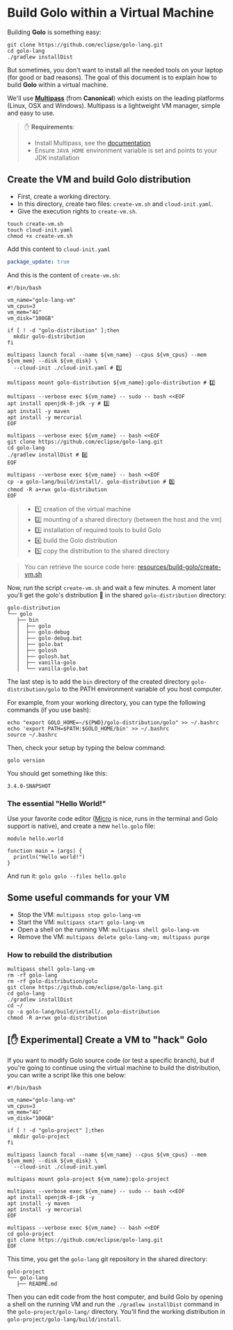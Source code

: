 # Build Golo within a Virtual Machine

Building **Golo** is something easy:

```shell
git clone https://github.com/eclipse/golo-lang.git
cd golo-lang
./gradlew installDist
```

But sometimes, you don't want to install all the needed tools on your laptop (for good or bad reasons). The goal of this document is to explain how to build **Golo** within a virtual machine.

We'll use **[Multipass](https://multipass.run/)** (from **Canonical**) which exists on the leading platforms (Linux, OSX and Windows). Multipass is a lightweight VM manager, simple and easy to use.

> ✋ **Requirements**:
> - Install Multipass, see the [documentation](https://multipass.run/docs)
> - Ensure `JAVA_HOME` environment variable is set and points to your JDK installation

## Create the VM and build Golo distribution

- First, create a working directory.
- In this directory, create two files: `create-vm.sh` and `cloud-init.yaml`.
- Give the execution rights to `create-vm.sh`.

```shell
touch create-vm.sh
touch cloud-init.yaml
chmod +x create-vm.sh
```

Add this content to `cloud-init.yaml`

```yaml
package_update: true
```

And this is the content of `create-vm.sh`:

```shell
#!/bin/bash

vm_name="golo-lang-vm"
vm_cpus=3
vm_mem="4G"
vm_disk="100GB"

if [ ! -d "golo-distribution" ];then
  mkdir golo-distribution
fi

multipass launch focal --name ${vm_name} --cpus ${vm_cpus} --mem ${vm_mem} --disk ${vm_disk} \
  --cloud-init ./cloud-init.yaml # 1️⃣

multipass mount golo-distribution ${vm_name}:golo-distribution # 2️⃣

multipass --verbose exec ${vm_name} -- sudo -- bash <<EOF
apt install openjdk-8-jdk -y # 3️⃣
apt install -y maven
apt install -y mercurial
EOF

multipass --verbose exec ${vm_name} -- bash <<EOF
git clone https://github.com/eclipse/golo-lang.git
cd golo-lang
./gradlew installDist # 4️⃣
EOF

multipass --verbose exec ${vm_name} -- bash <<EOF
cp -a golo-lang/build/install/. golo-distribution # 5️⃣
chmod -R a+rwx golo-distribution
EOF
```

> - 1️⃣ creation of the virtual machine
> - 2️⃣ mounting of a shared directory (between the host and the vm)
> - 3️⃣ installation of required tools to build Golo
> - 4️⃣ build the Golo distribution
> - 5️⃣ copy the distribution to the shared directory

> You can retrieve the source code here: [resources/build-golo/create-vm.sh](resources/build-golo/create-vm.sh)

Now, run the script `create-vm.sh` and wait a few minutes. A moment later you'll get the golo's distribution 🎉 in the shared `golo-distribution` directory:

```shell
golo-distribution
└── golo
   ├── bin
   │  ├── golo
   │  ├── golo-debug
   │  ├── golo-debug.bat
   │  ├── golo.bat
   │  ├── golosh
   │  ├── golosh.bat
   │  ├── vanilla-golo
   │  └── vanilla-golo.bat
```

The last step is to add the `bin` directory of the created directory `golo-distribution/golo` to the PATH environment variable of you host computer.

For example, from your working directory, you can type the following commands (if you use bash):

```shell
echo "export GOLO_HOME=~/${PWD}/golo-distribution/golo" >> ~/.bashrc
echo 'export PATH=$PATH:$GOLO_HOME/bin' >> ~/.bashrc
source ~/.bashrc
```

Then, check your setup by typing the below command:

```shell
golo version
```

You should get something like this:

```shell
3.4.0-SNAPSHOT
```

### The essential "Hello World!"

Use your favorite code editor ([Micro](https://github.com/zyedidia/micro) is nice, runs in the terminal and Golo support is native), and create a new `hello.golo` file:

```golo
module hello.world

function main = |args| {
  println("Hello world!")
}
```

And run it: `golo golo --files hello.golo`

## Some useful commands for your VM

- Stop the VM: `multipass stop golo-lang-vm`
- Start the VM: `multipass start golo-lang-vm`
- Open a shell on the running VM: `multipass shell golo-lang-vm`
- Remove the VM: `multipass delete golo-lang-vm; multipass purge`

### How to rebuild the distribution

```shell
multipass shell golo-lang-vm
rm -rf golo-lang
rm -rf golo-distribution/golo
git clone https://github.com/eclipse/golo-lang.git
cd golo-lang
./gradlew installDist
cd ~/
cp -a golo-lang/build/install/. golo-distribution
chmod -R a+rwx golo-distribution
```

## [✋ Experimental] Create a VM to "hack" Golo

If you want to modify Golo source code (or test a specific branch), but if you're going to continue using the virtual machine to build the distribution, you can write a script like this one below:

```shell
#!/bin/bash

vm_name="golo-lang-vm"
vm_cpus=3
vm_mem="4G"
vm_disk="100GB"

if [ ! -d "golo-project" ];then
  mkdir golo-project
fi

multipass launch focal --name ${vm_name} --cpus ${vm_cpus} --mem ${vm_mem} --disk ${vm_disk} \
  --cloud-init ./cloud-init.yaml

multipass mount golo-project ${vm_name}:golo-project

multipass --verbose exec ${vm_name} -- sudo -- bash <<EOF
apt install openjdk-8-jdk -y
apt install -y maven
apt install -y mercurial
EOF

multipass --verbose exec ${vm_name} -- bash <<EOF
cd golo-project
git clone https://github.com/eclipse/golo-lang.git
EOF
```

This time, you get the `golo-lang` git repository in the shared directory:

```shell
golo-project
└── golo-lang
   ├── README.md

```

Then you can edit code from the host computer, and build Golo by opening a shell on the running VM and run the `./gradlew installDist` command in the `golo-project/golo-lang/` directory. You'll find the working distribution in `golo-project/golo-lang/build/install`.
